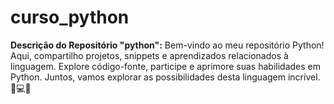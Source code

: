 # curso_python
**Descrição do Repositório "python":**  Bem-vindo ao meu repositório Python! Aqui, compartilho projetos, snippets e aprendizados relacionados à linguagem. Explore código-fonte, participe e aprimore suas habilidades em Python. Juntos, vamos explorar as possibilidades desta linguagem incrível. 🐍💻✨
